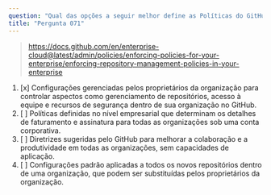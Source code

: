 ```yaml
---
question: "Qual das opções a seguir melhor define as Políticas do GitHub Enterprise?"
title: "Pergunta 071"
---
```


> https://docs.github.com/en/enterprise-cloud@latest/admin/policies/enforcing-policies-for-your-enterprise/enforcing-repository-management-policies-in-your-enterprise
1. [x] Configurações gerenciadas pelos proprietários da organização para controlar aspectos como gerenciamento de repositórios, acesso à equipe e recursos de segurança dentro de sua organização no GitHub.
1. [ ] Políticas definidas no nível empresarial que determinam os detalhes de faturamento e assinatura para todas as organizações sob uma conta corporativa.
1. [ ] Diretrizes sugeridas pelo GitHub para melhorar a colaboração e a produtividade em todas as organizações, sem capacidades de aplicação.
1. [ ] Configurações padrão aplicadas a todos os novos repositórios dentro de uma organização, que podem ser substituídas pelos proprietários da organização.
